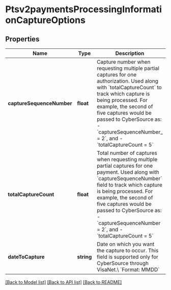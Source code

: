 # Ptsv2paymentsProcessingInformationCaptureOptions

## Properties
Name | Type | Description | Notes
------------ | ------------- | ------------- | -------------
**captureSequenceNumber** | **float** | Capture number when requesting multiple partial captures for one authorization. Used along with &#x60;totalCaptureCount&#x60; to track which capture is being processed.  For example, the second of five captures would be passed to CyberSource as:   - &#x60;captureSequenceNumber_ &#x3D; 2&#x60;, and   - &#x60;totalCaptureCount &#x3D; 5&#x60; | [optional] 
**totalCaptureCount** | **float** | Total number of captures when requesting multiple partial captures for one payment. Used along with &#x60;captureSequenceNumber&#x60; field to track which capture is being processed.  For example, the second of five captures would be passed to CyberSource as:   - &#x60;captureSequenceNumber &#x3D; 2&#x60;, and   - &#x60;totalCaptureCount &#x3D; 5&#x60; | [optional] 
**dateToCapture** | **string** | Date on which you want the capture to occur. This field is supported only for CyberSource through VisaNet.\\ &#x60;Format: MMDD&#x60; | [optional] 

[[Back to Model list]](../README.md#documentation-for-models) [[Back to API list]](../README.md#documentation-for-api-endpoints) [[Back to README]](../README.md)


